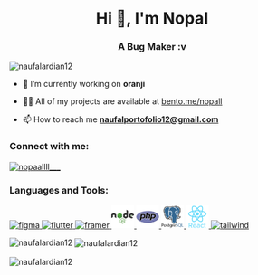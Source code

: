 <h1 align="center">Hi 👋, I'm Nopal</h1>
<h3 align="center">A Bug Maker :v</h3>

<p align="left"> <img src="https://komarev.com/ghpvc/?username=naufalardian12&label=Profile%20views&color=0e75b6&style=flat" alt="naufalardian12" /> </p>

- 🔭 I’m currently working on **oranji**

- 👨‍💻 All of my projects are available at [bento.me/nopall](bento.me/nopall)

- 📫 How to reach me **naufalportofolio12@gmail.com**

<h3 align="left">Connect with me:</h3>
<p align="left">
<a href="https://instagram.com/nopaallll___" target="blank"><img align="center" src="https://raw.githubusercontent.com/rahuldkjain/github-profile-readme-generator/master/src/images/icons/Social/instagram.svg" alt="nopaallll___" height="30" width="40" /></a>
</p>

<h3 align="left">Languages and Tools:</h3>
<p align="left"> <a href="https://www.figma.com/" target="_blank" rel="noreferrer"> <img src="https://www.vectorlogo.zone/logos/figma/figma-icon.svg" alt="figma" width="40" height="40"/> </a> <a href="https://flutter.dev" target="_blank" rel="noreferrer"> <img src="https://www.vectorlogo.zone/logos/flutterio/flutterio-icon.svg" alt="flutter" width="40" height="40"/> </a> <a href="https://www.framer.com/" target="_blank" rel="noreferrer"> <img src="https://www.vectorlogo.zone/logos/framer/framer-icon.svg" alt="framer" width="40" height="40"/> </a> <a href="https://golang.org" target="_blank" rel="noreferrer"> <img src="https://raw.githubusercontent.com/devicons/devicon/master/icons/nodejs/nodejs-original-wordmark.svg" alt="nodejs" width="40" height="40"/> </a> <a href="https://www.php.net" target="_blank" rel="noreferrer"> <img src="https://raw.githubusercontent.com/devicons/devicon/master/icons/php/php-original.svg" alt="php" width="40" height="40"/> </a> <a href="https://www.postgresql.org" target="_blank" rel="noreferrer"> <img src="https://raw.githubusercontent.com/devicons/devicon/master/icons/postgresql/postgresql-original-wordmark.svg" alt="postgresql" width="40" height="40"/> </a> <a href="https://reactjs.org/" target="_blank" rel="noreferrer"> <img src="https://raw.githubusercontent.com/devicons/devicon/master/icons/react/react-original-wordmark.svg" alt="react" width="40" height="40"/> </a> <a href="https://tailwindcss.com/" target="_blank" rel="noreferrer"> <img src="https://www.vectorlogo.zone/logos/tailwindcss/tailwindcss-icon.svg" alt="tailwind" width="40" height="40"/> </a> </p>

<p><img align="left" src="https://github-readme-stats.vercel.app/api/top-langs?username=naufalardian12&show_icons=true&locale=en&layout=compact" alt="naufalardian12" /></p>

<p>&nbsp;<img align="center" src="https://github-readme-stats.vercel.app/api?username=naufalardian12&show_icons=true&locale=en" alt="naufalardian12" /></p>

<p><img align="center" src="https://github-readme-streak-stats.herokuapp.com/?user=naufalardian12&" alt="naufalardian12" /></p>
